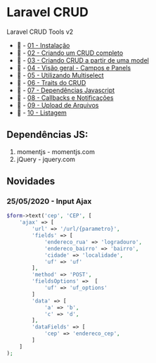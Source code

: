# Laravel CRUD

Laravel CRUD Tools v2

- :link: - [01 - Instalação](https://github.com/impactasolucoes/laravel-crud/wiki/instalacao)
- :link: - [02 - Criando um CRUD completo](https://github.com/Impactasolucoes/laravel-crud/wiki/02.-Como-criar-um-crud-completo)
- :link: - [03 - Criando CRUD a partir de uma model](https://github.com/Impactasolucoes/laravel-crud/wiki/03.-Criando-um-CRUD-apartir-de-uma-Model)
- :link: - [04 - Visão geral - Campos e Panels](https://github.com/Impactasolucoes/laravel-crud/wiki/04.-Vis%C3%A3o-Geral---Campos-e-Panels)
- :link: - [05 - Utilizando Multiselect](https://github.com/Impactasolucoes/laravel-crud/wiki/05.---Utilizando-multiselect)
- :link: - [06 - Traits do CRUD](https://github.com/Impactasolucoes/laravel-crud/wiki/06.-Traits-do-Crud)
- :link: - [07 - Dependências Javascript](https://github.com/Impactasolucoes/laravel-crud/wiki/07.-Instalando-Depend%C3%AAncias-do-Javascript)
- :link: - [08 - Callbacks e Notificações](https://github.com/Impactasolucoes/laravel-crud/wiki/08.-Callbacks-do-Crud-e-Alertas---Notifica%C3%A7%C3%B5es)
- :link: - [09 - Upload de Arquivos](https://github.com/Impactasolucoes/laravel-crud/wiki/09.-Upload-de-arquivos-no-CRUD)
- :link: - [10 - Listagem](https://github.com/Impactasolucoes/laravel-crud/wiki/10.-Listagem)

## Dependências JS:

1. momentjs - momentjs.com
2. jQuery - jquery.com

## Novidades

### 25/05/2020 - Input Ajax

```php
$form->text('cep', 'CEP', [
    'ajax' => [
        'url' => '/url/{parametro}',
        'fields' => [
            'endereco_rua' => 'logradouro',
            'endereco_bairro' => 'bairro',
            'cidade' => 'localidade',
            'uf' => 'uf'
        ],
        'method' => 'POST',
        'fieldsOptions' =>  [
            'uf' => 'uf_options'
        ]
        'data' => [
            'a' => 'b',
            'c' => 'd',
        ],
        'dataFields' => [
            'cep' => 'endereco_cep',
        ]
    ]
);
```
